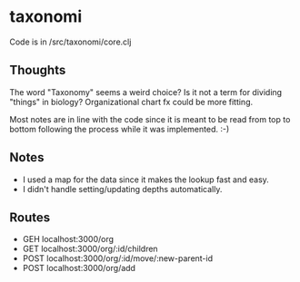 # taxonomi

Code is in /src/taxonomi/core.clj 

## Thoughts

The word "Taxonomy" seems a weird choice?
Is it not a term for dividing "things" in biology?
Organizational chart fx could be more fitting. 

Most notes are in line with the code since it is meant to be read
from top to bottom following the process while it was implemented. :-)

## Notes

- I used a map for the data since it makes the lookup fast and easy.
- I didn't handle setting/updating depths automatically.

## Routes

- GEH localhost:3000/org
- GET localhost:3000/org/:id/children
- POST localhost:3000/org/:id/move/:new-parent-id
- POST localhost:3000/org/add